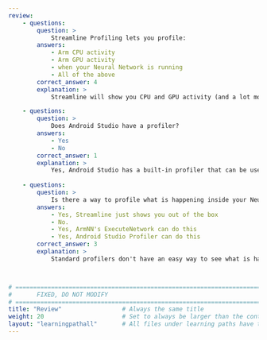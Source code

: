 ```yaml
---
review:
    - questions:
        question: >
            Streamline Profiling lets you profile:
        answers:
            - Arm CPU activity
            - Arm GPU activity
            - when your Neural Network is running
            - All of the above
        correct_answer: 4                    
        explanation: >
            Streamline will show you CPU and GPU activity (and a lot more counters!), and if Custom Activity Maps are used, you can see when your Neural Network and other parts of your application are running.

    - questions:
        question: >
            Does Android Studio have a profiler?
        answers:
            - Yes
            - No
        correct_answer: 1                   
        explanation: >
            Yes, Android Studio has a built-in profiler that can be used to monitor the memory usage of your app among other things
               
    - questions:
        question: >
            Is there a way to profile what is happening inside your Neural Network?
        answers:
            - Yes, Streamline just shows you out of the box
            - No.
            - Yes, ArmNN's ExecuteNetwork can do this
            - Yes, Android Studio Profiler can do this
        correct_answer: 3          
        explanation: >
            Standard profilers don't have an easy way to see what is happening inside an ML framework to see a model running inside it. ArmNN's ExecuteNetwork can do this for TensorFlow Lite models, and ExecuTorch has tools that can do this for PyTorch models.



# ================================================================================
#       FIXED, DO NOT MODIFY
# ================================================================================
title: "Review"                 # Always the same title
weight: 20                      # Set to always be larger than the content in this path
layout: "learningpathall"       # All files under learning paths have this same wrapper
---
```


